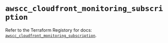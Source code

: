 # `awscc_cloudfront_monitoring_subscription`

Refer to the Terraform Registory for docs: [`awscc_cloudfront_monitoring_subscription`](https://registry.terraform.io/providers/hashicorp/awscc/0.70.0/docs/resources/cloudfront_monitoring_subscription).
